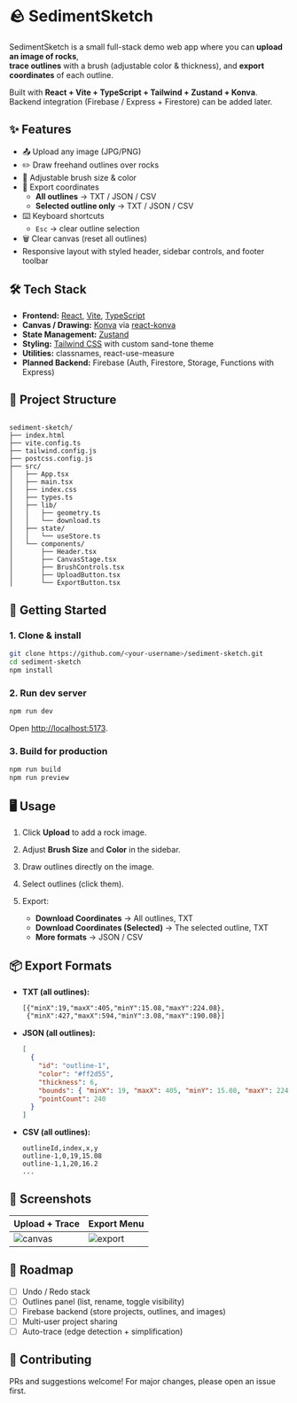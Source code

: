 # 🪨 SedimentSketch

SedimentSketch is a small full-stack demo web app where you can **upload an image of rocks**,  
**trace outlines** with a brush (adjustable color & thickness), and **export coordinates** of each outline.

Built with **React + Vite + TypeScript + Tailwind + Zustand + Konva**.  
Backend integration (Firebase / Express + Firestore) can be added later.

## ✨ Features

- 📤 Upload any image (JPG/PNG)
- ✏️ Draw freehand outlines over rocks
- 🎨 Adjustable brush size & color
- 🧾 Export coordinates
  - **All outlines** → TXT / JSON / CSV
  - **Selected outline only** → TXT / JSON / CSV
- ⌨️ Keyboard shortcuts
  - `Esc` → clear outline selection
- 🗑️ Clear canvas (reset all outlines)
- Responsive layout with styled header, sidebar controls, and footer toolbar


## 🛠️ Tech Stack

- **Frontend:** [React](https://react.dev/), [Vite](https://vitejs.dev/), [TypeScript](https://www.typescriptlang.org/)
- **Canvas / Drawing:** [Konva](https://konvajs.org/) via [react-konva](https://github.com/konvajs/react-konva)
- **State Management:** [Zustand](https://zustand-demo.pmnd.rs/)
- **Styling:** [Tailwind CSS](https://tailwindcss.com/) with custom sand-tone theme
- **Utilities:** classnames, react-use-measure
- **Planned Backend:** Firebase (Auth, Firestore, Storage, Functions with Express)


## 📂 Project Structure

```

sediment-sketch/
├── index.html
├── vite.config.ts
├── tailwind.config.js
├── postcss.config.js
├── src/
│   ├── App.tsx
│   ├── main.tsx
│   ├── index.css
│   ├── types.ts
│   ├── lib/
│   │   ├── geometry.ts
│   │   └── download.ts
│   ├── state/
│   │   └── useStore.ts
│   └── components/
│       ├── Header.tsx
│       ├── CanvasStage.tsx
│       ├── BrushControls.tsx
│       ├── UploadButton.tsx
│       └── ExportButton.tsx

````

## 🚀 Getting Started

### 1. Clone & install
```bash
git clone https://github.com/<your-username>/sediment-sketch.git
cd sediment-sketch
npm install
````

### 2. Run dev server

```bash
npm run dev
```

Open [http://localhost:5173](http://localhost:5173).

### 3. Build for production

```bash
npm run build
npm run preview
```

## 🖥️ Usage

1. Click **Upload** to add a rock image.
2. Adjust **Brush Size** and **Color** in the sidebar.
3. Draw outlines directly on the image.
4. Select outlines (click them).
5. Export:

   * **Download Coordinates** → All outlines, TXT
   * **Download Coordinates (Selected)** → The selected outline, TXT
   * **More formats** → JSON / CSV


## 📦 Export Formats

* **TXT (all outlines):**

  ```txt
  [{"minX":19,"maxX":405,"minY":15.08,"maxY":224.08},
   {"minX":427,"maxX":594,"minY":3.08,"maxY":190.08}]
  ```

* **JSON (all outlines):**

  ```json
  [
    {
      "id": "outline-1",
      "color": "#ff2d55",
      "thickness": 6,
      "bounds": { "minX": 19, "maxX": 405, "minY": 15.08, "maxY": 224.08 },
      "pointCount": 240
    }
  ]
  ```

* **CSV (all outlines):**

  ```csv
  outlineId,index,x,y
  outline-1,0,19,15.08
  outline-1,1,20,16.2
  ...
  ```

## 🎨 Screenshots

| Upload + Trace                        | Export Menu                           |
| ------------------------------------- | ------------------------------------- |
| ![canvas](docs/screenshot-canvas.png) | ![export](docs/screenshot-export.png) |

## 🔮 Roadmap

* [ ] Undo / Redo stack
* [ ] Outlines panel (list, rename, toggle visibility)
* [ ] Firebase backend (store projects, outlines, and images)
* [ ] Multi-user project sharing
* [ ] Auto-trace (edge detection + simplification)

## 🤝 Contributing

PRs and suggestions welcome!
For major changes, please open an issue first.
